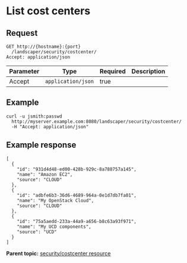# List cost centers

## Request

```
GET http://{hostname}:{port}
  /landscaper/security/costcenter/
Accept: application/json

```

|Parameter|Type|Required|Description|
|---------|----|--------|-----------|
|Accept|`application/json`|true| |

## Example

```
curl -u jsmith:passwd 
  http://myserver.example.com:8080/landscaper/security/costcenter/
  -H "Accept: application/json"
```

## Example response

```
[
  {
    "id": "931d4d48-ed00-428b-929c-8a788757a145",
    "name": "Amazon EC2",
    "source": "CLOUD"
  },
  {
    "id": "adbfe6b3-36d6-4689-964a-0e1d7db7fa01",
    "name": "My OpenStack Cloud",
    "source": "CLOUD"
  },
  {
    "id": "75a5aedd-233a-44a9-a656-b8c63a93f971",
    "name": "My UCD components",
    "source": "UCD"
  }
]
```

**Parent topic:** [security/costcenter resource](../../com.edt.api.doc/topics/security_costcenter_.md)

